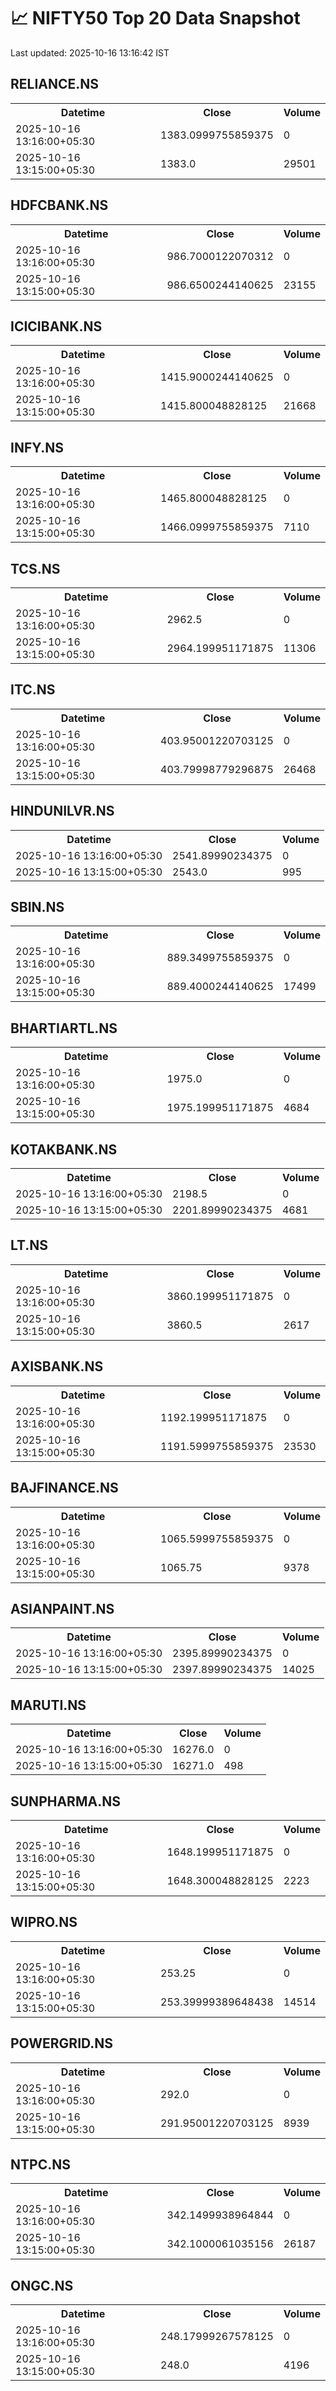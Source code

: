 # 📈 NIFTY50 Top 20 Data Snapshot

Last updated: 2025-10-16 13:16:42 IST

## RELIANCE.NS

<table>
  <tr><th>Datetime</th><th>Close</th><th>Volume</th></tr>
  <tr><td>2025-10-16 13:16:00+05:30</td><td>1383.0999755859375</td><td>0</td></tr>
  <tr><td>2025-10-16 13:15:00+05:30</td><td>1383.0</td><td>29501</td></tr>
</table>

## HDFCBANK.NS

<table>
  <tr><th>Datetime</th><th>Close</th><th>Volume</th></tr>
  <tr><td>2025-10-16 13:16:00+05:30</td><td>986.7000122070312</td><td>0</td></tr>
  <tr><td>2025-10-16 13:15:00+05:30</td><td>986.6500244140625</td><td>23155</td></tr>
</table>

## ICICIBANK.NS

<table>
  <tr><th>Datetime</th><th>Close</th><th>Volume</th></tr>
  <tr><td>2025-10-16 13:16:00+05:30</td><td>1415.9000244140625</td><td>0</td></tr>
  <tr><td>2025-10-16 13:15:00+05:30</td><td>1415.800048828125</td><td>21668</td></tr>
</table>

## INFY.NS

<table>
  <tr><th>Datetime</th><th>Close</th><th>Volume</th></tr>
  <tr><td>2025-10-16 13:16:00+05:30</td><td>1465.800048828125</td><td>0</td></tr>
  <tr><td>2025-10-16 13:15:00+05:30</td><td>1466.0999755859375</td><td>7110</td></tr>
</table>

## TCS.NS

<table>
  <tr><th>Datetime</th><th>Close</th><th>Volume</th></tr>
  <tr><td>2025-10-16 13:16:00+05:30</td><td>2962.5</td><td>0</td></tr>
  <tr><td>2025-10-16 13:15:00+05:30</td><td>2964.199951171875</td><td>11306</td></tr>
</table>

## ITC.NS

<table>
  <tr><th>Datetime</th><th>Close</th><th>Volume</th></tr>
  <tr><td>2025-10-16 13:16:00+05:30</td><td>403.95001220703125</td><td>0</td></tr>
  <tr><td>2025-10-16 13:15:00+05:30</td><td>403.79998779296875</td><td>26468</td></tr>
</table>

## HINDUNILVR.NS

<table>
  <tr><th>Datetime</th><th>Close</th><th>Volume</th></tr>
  <tr><td>2025-10-16 13:16:00+05:30</td><td>2541.89990234375</td><td>0</td></tr>
  <tr><td>2025-10-16 13:15:00+05:30</td><td>2543.0</td><td>995</td></tr>
</table>

## SBIN.NS

<table>
  <tr><th>Datetime</th><th>Close</th><th>Volume</th></tr>
  <tr><td>2025-10-16 13:16:00+05:30</td><td>889.3499755859375</td><td>0</td></tr>
  <tr><td>2025-10-16 13:15:00+05:30</td><td>889.4000244140625</td><td>17499</td></tr>
</table>

## BHARTIARTL.NS

<table>
  <tr><th>Datetime</th><th>Close</th><th>Volume</th></tr>
  <tr><td>2025-10-16 13:16:00+05:30</td><td>1975.0</td><td>0</td></tr>
  <tr><td>2025-10-16 13:15:00+05:30</td><td>1975.199951171875</td><td>4684</td></tr>
</table>

## KOTAKBANK.NS

<table>
  <tr><th>Datetime</th><th>Close</th><th>Volume</th></tr>
  <tr><td>2025-10-16 13:16:00+05:30</td><td>2198.5</td><td>0</td></tr>
  <tr><td>2025-10-16 13:15:00+05:30</td><td>2201.89990234375</td><td>4681</td></tr>
</table>

## LT.NS

<table>
  <tr><th>Datetime</th><th>Close</th><th>Volume</th></tr>
  <tr><td>2025-10-16 13:16:00+05:30</td><td>3860.199951171875</td><td>0</td></tr>
  <tr><td>2025-10-16 13:15:00+05:30</td><td>3860.5</td><td>2617</td></tr>
</table>

## AXISBANK.NS

<table>
  <tr><th>Datetime</th><th>Close</th><th>Volume</th></tr>
  <tr><td>2025-10-16 13:16:00+05:30</td><td>1192.199951171875</td><td>0</td></tr>
  <tr><td>2025-10-16 13:15:00+05:30</td><td>1191.5999755859375</td><td>23530</td></tr>
</table>

## BAJFINANCE.NS

<table>
  <tr><th>Datetime</th><th>Close</th><th>Volume</th></tr>
  <tr><td>2025-10-16 13:16:00+05:30</td><td>1065.5999755859375</td><td>0</td></tr>
  <tr><td>2025-10-16 13:15:00+05:30</td><td>1065.75</td><td>9378</td></tr>
</table>

## ASIANPAINT.NS

<table>
  <tr><th>Datetime</th><th>Close</th><th>Volume</th></tr>
  <tr><td>2025-10-16 13:16:00+05:30</td><td>2395.89990234375</td><td>0</td></tr>
  <tr><td>2025-10-16 13:15:00+05:30</td><td>2397.89990234375</td><td>14025</td></tr>
</table>

## MARUTI.NS

<table>
  <tr><th>Datetime</th><th>Close</th><th>Volume</th></tr>
  <tr><td>2025-10-16 13:16:00+05:30</td><td>16276.0</td><td>0</td></tr>
  <tr><td>2025-10-16 13:15:00+05:30</td><td>16271.0</td><td>498</td></tr>
</table>

## SUNPHARMA.NS

<table>
  <tr><th>Datetime</th><th>Close</th><th>Volume</th></tr>
  <tr><td>2025-10-16 13:16:00+05:30</td><td>1648.199951171875</td><td>0</td></tr>
  <tr><td>2025-10-16 13:15:00+05:30</td><td>1648.300048828125</td><td>2223</td></tr>
</table>

## WIPRO.NS

<table>
  <tr><th>Datetime</th><th>Close</th><th>Volume</th></tr>
  <tr><td>2025-10-16 13:16:00+05:30</td><td>253.25</td><td>0</td></tr>
  <tr><td>2025-10-16 13:15:00+05:30</td><td>253.39999389648438</td><td>14514</td></tr>
</table>

## POWERGRID.NS

<table>
  <tr><th>Datetime</th><th>Close</th><th>Volume</th></tr>
  <tr><td>2025-10-16 13:16:00+05:30</td><td>292.0</td><td>0</td></tr>
  <tr><td>2025-10-16 13:15:00+05:30</td><td>291.95001220703125</td><td>8939</td></tr>
</table>

## NTPC.NS

<table>
  <tr><th>Datetime</th><th>Close</th><th>Volume</th></tr>
  <tr><td>2025-10-16 13:16:00+05:30</td><td>342.1499938964844</td><td>0</td></tr>
  <tr><td>2025-10-16 13:15:00+05:30</td><td>342.1000061035156</td><td>26187</td></tr>
</table>

## ONGC.NS

<table>
  <tr><th>Datetime</th><th>Close</th><th>Volume</th></tr>
  <tr><td>2025-10-16 13:16:00+05:30</td><td>248.17999267578125</td><td>0</td></tr>
  <tr><td>2025-10-16 13:15:00+05:30</td><td>248.0</td><td>4196</td></tr>
</table>

